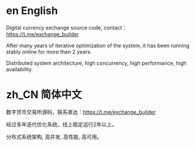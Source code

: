 # en English  
Digital currency exchange source code, contact：https://t.me/exchange_builder  

After many years of iterative optimization of the system, it has been running stably online for more than 2 years.  

Distributed system architecture, high concurrency, high performance, high availability.  



# zh_CN 简体中文  
数字货币交易所源码，联系直达：https://t.me/exchange_builder  

经过多年迭代优化系统，线上稳定运行2年以上。  

分布式系统架构, 高并发, 高性能, 高可用。  
